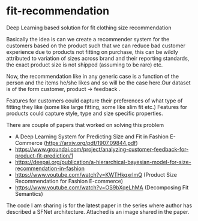 # fit-recommendation
Deep Learning based solution for fit clothing size recommendation

Basically the idea is can we create a recommender system for the customers based on the product such that we can reduce bad customer experience due to products not fitting on purchase, this can be wildly attributed to variation of sizes across brand and their reporting standards, the exact product size is not shipped (assuming to be rare) etc.

Now, the recommendation like in any generic case is a function of the person and the items he/she likes and so will be the case here.Our dataset is of the form customer, product -> feedback .

Features for customers could capture their preferences of what type of fitting they like (some like large fitting, some like slim fit etc.) Features for products could capture style, type and size specific properties.

There are couple of papers that worked on solving this problem

- A Deep Learning System for Predicting Size and Fit in Fashion E-Commerce (https://arxiv.org/pdf/1907.09844.pdf)
- https://www.groundai.com/project/analyzing-customer-feedback-for-product-fit-prediction/1
- https://deepai.org/publication/a-hierarchical-bayesian-model-for-size-recommendation-in-fashion
- https://www.youtube.com/watch?v=KWTHkqxrlmQ (Product Size Recommendation for Fashion E-commerce)
- https://www.youtube.com/watch?v=OS9bXqeLhMA (Decomposing Fit Semantics)

The code I am sharing is for the latest paper in the series where author has described a SFNet architecture. Attached is an image shared in the paper.
